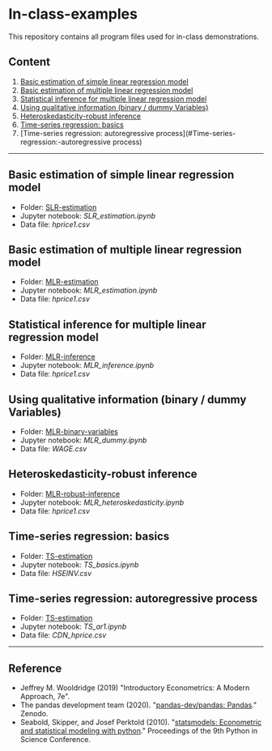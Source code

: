 # In-class-examples

This repository contains all program files used for in-class demonstrations.

## Content
1. [Basic estimation of simple linear regression model](#Basic-estimation-of-simple-linear-regression-model)
2. [Basic estimation of multiple linear regression model](#Basic-estimation-of-multiple-linear-regression-model)
3. [Statistical inference for multiple linear regression model](#Statistical-inference-for-multiple-linear-regression-model)
4. [Using qualitative information (binary / dummy Variables)](#Using-qualitative-information-(binary-/-dummy-Variables))
5. [Heteroskedasticity-robust inference](#Heteroskedasticity-robust-inference)
6. [Time-series regression: basics](#Time-series-regression:-basics)
7. [Time-series regression: autoregressive process](#Time-series-regression:-autoregressive process)

***
## Basic estimation of simple linear regression model
- Folder: [SLR-estimation](https://github.com/REM750-Research-Methods/in-class-examples/tree/main/SLR-estimation)
- Jupyter notebook: *SLR_estimation.ipynb*
- Data file: *hprice1.csv*

## Basic estimation of multiple linear regression model
- Folder: [MLR-estimation](https://github.com/REM750-Research-Methods/in-class-examples/tree/main/MLR-estimation)
- Jupyter notebook: *MLR_estimation.ipynb*
- Data file: *hprice1.csv*

## Statistical inference for multiple linear regression model
- Folder: [MLR-inference](https://github.com/REM750-Research-Methods/in-class-examples/tree/main/MLR-inference)
- Jupyter notebook: *MLR_inference.ipynb*
- Data file: *hprice1.csv*

## Using qualitative information (binary / dummy Variables)
- Folder: [MLR-binary-variables](https://github.com/REM750-Research-Methods/in-class-examples/tree/main/MLR-binary-variables)
- Jupyter notebook: *MLR_dummy.ipynb*
- Data file: *WAGE.csv*

## Heteroskedasticity-robust inference
- Folder: [MLR-robust-inference](https://github.com/REM750-Research-Methods/in-class-examples/tree/main/MLR-robust-inference)
- Jupyter notebook: *MLR_heteroskedasticity.ipynb*
- Data file: *hprice1.csv*

## Time-series regression: basics
- Folder: [TS-estimation](https://github.com/REM750-Research-Methods/in-class-examples/tree/main/TS-basics)
- Jupyter notebook: *TS_basics.ipynb*
- Data file: *HSEINV.csv*

## Time-series regression: autoregressive process
- Folder: [TS-estimation](https://github.com/REM750-Research-Methods/in-class-examples/tree/main/TS-ar1)
- Jupyter notebook: *TS_ar1.ipynb*
- Data file: *CDN_hprice.csv*

*** 
## Reference
- Jeffrey M. Wooldridge (2019) "Introductory Econometrics: A Modern Approach, 7e".
- The pandas development team (2020). "[pandas-dev/pandas: Pandas](https://pandas.pydata.org/)." Zenodo.
- Seabold, Skipper, and Josef Perktold (2010). "[statsmodels: Econometric and statistical modeling with python](https://www.statsmodels.org/stable/index.html)." Proceedings of the 9th Python in Science Conference.

